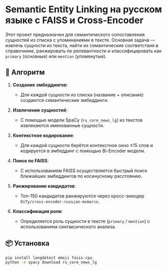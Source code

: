# Semantic Entity Linking на русском языке с FAISS и Cross-Encoder

Этот проект предназначен для семантического сопоставления сущностей из списка с упоминаниями в тексте. Основная задача — извлечь сущности из текста, найти их семантические соответствия в справочнике, ранжировать по релевантности и классифицировать как `primary` (основные) или `mention` (упомянутые).

## 🧠 Алгоритм

1. **Создание эмбеддингов**:
   - Для каждой сущности из списка (название + описание) создаются семантические эмбеддинги.

2. **Извлечение сущностей**:
   - С помощью модели SpaCy (`ru_core_news_lg`) из текстов извлекаются именованные сущности.

3. **Контекстное кодирование**:
   - Для каждой сущности берётся контекстное окно ±15 слов и кодируется в эмбеддинг с помощью Bi-Encoder модели.

4. **Поиск по FAISS**:
   - С использованием FAISS осуществляется быстрый поиск ближайших эмбеддингов по косинусному расстоянию.

5. **Ранжирование кандидатов**:
   - Топ-150 кандидатов ранжируются через кросс-энкодер `DiTy/cross-encoder-russian-msmarco`.

6. **Классификация роли**:
   - Определяется роль сущности в тексте (`primary` / `mention`) с использованием синтаксического анализа.

## 📦 Установка

```bash
pip install langdetect emoji faiss-cpu
python -m spacy download ru_core_news_lg

